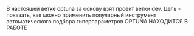 В настоящей ветке optuna за основу взят проект ветки dev.
Цель - показать, как можно применить популярный инструмент автоматического подбора гиперпараметров OPTUNA
НАХОДИТСЯ В РАБОТЕ
